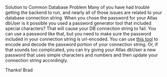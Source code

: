 Solution to Common Database Problem
Many of you have had trouble getting the backend to run, and nearly all of those issues are related to your database connection string. When you chose the password for your Atlas dbUser is it possible you used a password generator tool that included special characters? That will cause your DB connection string to fail. You can use a password like that, but you need to make sure the password included in your connection string is url-encoded. You can use [this tool](https://meyerweb.com/eric/tools/dencoder/) to encode and decode the password portion of your connection string. Or, if that sounds too complicated, you can try giving your Atlas dbUser a new password that uses simple characters and numbers and then update your connection string accordingly.

Thanks!
Brad
